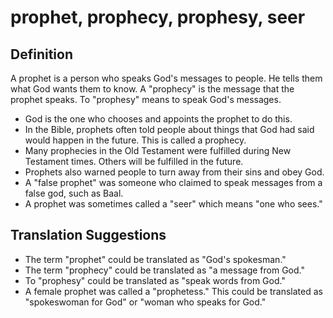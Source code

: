 # prophet, prophecy, prophesy, seer

## Definition

A prophet is a person who speaks God's messages to people. He tells them what God wants them to know. A "prophecy" is the message that the prophet speaks. To "prophesy" means to speak God's messages.

* God is the one who chooses and appoints the prophet to do this.​
* In the Bible, prophets often told people about things that God had said would happen in the future. This is called a prophecy.
* Many prophecies in the Old Testament were fulfilled during New Testament times. Others will be fulfilled in the future.
* Prophets also warned people to turn away from their sins and obey God.
* A "false prophet" was someone who claimed to speak messages from a false god, such as Baal.
* A prophet was sometimes called a "seer" which means "one who sees."


## Translation Suggestions



* The term "prophet" could be translated as "God's spokesman."
* The term "prophecy" could be translated as "a message from God."
* To "prophesy" could be translated as "speak words from God."
* A female prophet was called a "prophetess." This could be translated as "spokeswoman for God" or "woman who speaks for God."